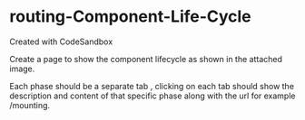 # routing-Component-Life-Cycle
Created with CodeSandbox

Create a page to show the component lifecycle as shown in the attached image.

Each phase should be a separate tab , clicking on each tab should show the description and content of that specific phase along with the url for example /mounting. 
